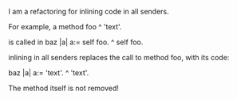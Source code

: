 I am a refactoring for inlining code in all senders.

For example, a method 
foo
	^ 'text'.
	
is called in
baz
	|a|
	a:= self foo.
	^ self foo.
	
inlining in all senders replaces the call to method foo, with its code:

baz
	|a|
	a:= 'text'.
	^ 'text'.

The method itself is not removed!